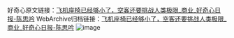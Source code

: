 好奇心原文链接：[飞机座椅已经够小了，空客还要挑战人类极限_商业_好奇心日报-陈思吟](https://www.qdaily.com/articles/1492.html)
WebArchive归档链接：[飞机座椅已经够小了，空客还要挑战人类极限_商业_好奇心日报-陈思吟](http://web.archive.org/web/20190623145917/https://www.qdaily.com/articles/1492.html)
![image](http://ww3.sinaimg.cn/large/007d5XDply1g3v4dqcrfzj30u03mg4qp)